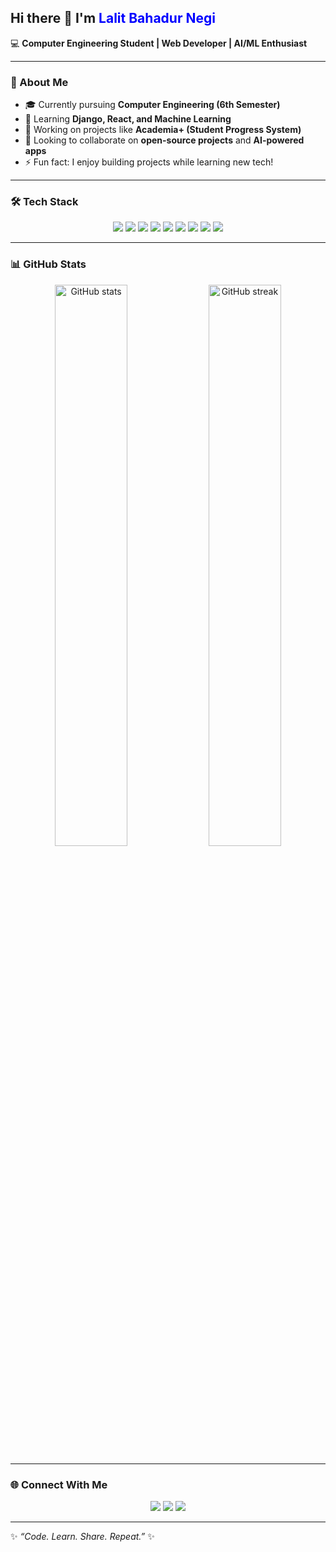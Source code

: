 ## Hi there 👋 I'm <span style="color:blue">Lalit Bahadur Negi</span>  

💻 **Computer Engineering Student | Web Developer | AI/ML Enthusiast**  

---

### 🚀 About Me
- 🎓 Currently pursuing **Computer Engineering (6th Semester)**  
- 🌱 Learning **Django, React, and Machine Learning**  
- 🔭 Working on projects like **Academia+ (Student Progress System)**  
- 👯 Looking to collaborate on **open-source projects** and **AI-powered apps**  
- ⚡ Fun fact: I enjoy building projects while learning new tech!  

---

### 🛠️ Tech Stack
<p align="center">
  <!-- Programming Languages -->
  <img src="https://img.shields.io/badge/Python-3776AB?style=for-the-badge&logo=python&logoColor=white"/>
  <img src="https://img.shields.io/badge/JavaScript-F7DF1E?style=for-the-badge&logo=javascript&logoColor=black"/>
  <img src="https://img.shields.io/badge/C-00599C?style=for-the-badge&logo=c&logoColor=white"/>
  
  <!-- Frameworks & Tools -->
  <img src="https://img.shields.io/badge/Django-092E20?style=for-the-badge&logo=django&logoColor=white"/>
  <img src="https://img.shields.io/badge/React-20232A?style=for-the-badge&logo=react&logoColor=61DAFB"/>
  <img src="https://img.shields.io/badge/Node.js-43853D?style=for-the-badge&logo=node.js&logoColor=white"/>
  <img src="https://img.shields.io/badge/MongoDB-4EA94B?style=for-the-badge&logo=mongodb&logoColor=white"/>
  
  <!-- Others -->
  <img src="https://img.shields.io/badge/GitHub-181717?style=for-the-badge&logo=github&logoColor=white"/>
  <img src="https://img.shields.io/badge/Vercel-000000?style=for-the-badge&logo=vercel&logoColor=white"/>
</p>

---

### 📊 GitHub Stats
<p align="center">
  <img src="https://github-readme-stats.vercel.app/api?username=lalit058&show_icons=true&theme=tokyonight" alt="GitHub stats" width="48%"/>
  <img src="https://github-readme-streak-stats.herokuapp.com/?user=lalit058&theme=tokyonight" alt="GitHub streak" width="48%"/>
</p>


---

### 🌐 Connect With Me
<p align="center">
  <a href="mailto:lalitbahadurnegi58@gmail.com"><img src="https://img.shields.io/badge/Email-D14836?style=for-the-badge&logo=gmail&logoColor=white"/></a>
  <a href="https://www.linkedin.com/in/lalit-negi-73571b338/"><img src="https://img.shields.io/badge/LinkedIn-0077B5?style=for-the-badge&logo=linkedin&logoColor=white"/></a>
  <a href="https://portfolio1-snowy-phi-86.vercel.app/"><img src="https://img.shields.io/badge/Portfolio-FF7139?style=for-the-badge&logo=firefox&logoColor=white"/></a>
</p>

---

✨ _“Code. Learn. Share. Repeat.”_ ✨
